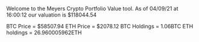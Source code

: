 Welcome to the Meyers Crypto Portfolio Value tool. 
As of 04/09/21 at 16:00:12 our valuation is $118044.54 

BTC Price = $58507.94
 ETH Price = $2078.12
BTC Holdings = 1.06BTC
 ETH holdings = 26.960005962ETH 
